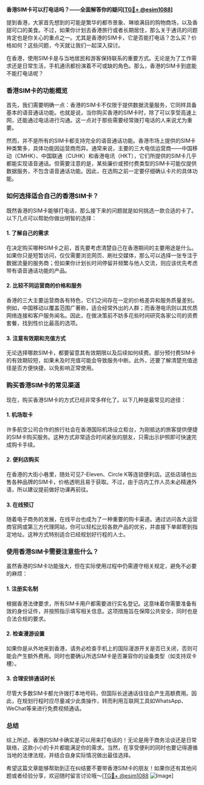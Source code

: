 **香港SIM卡可以打电话吗？——全面解答你的疑问[[TG💪+ @esim1088](https://t.me/s/esim1088)]**

提到香港，大家首先想到的可能是繁华的都市景象、琳琅满目的购物商场，以及香甜可口的美食。不过，如果你计划去香港旅行或者长期居住，那么关于通讯的问题肯定也是你关心的重点之一。尤其是香港的SIM卡，它是否能打电话？怎么买？价格如何？这些问题，今天就让我们一起深入探讨。

在香港，使用SIM卡是与当地居民和游客保持联系的重要方式。无论是为了工作需求还是日常生活，手机通讯都扮演着不可或缺的角色。那么，香港的SIM卡到底能不能打电话呢？

### 香港SIM卡的功能概览

首先，我们需要明确一点：香港的SIM卡不仅限于提供数据流量服务，它同样具备基本的语音通话功能。也就是说，当你购买香港的SIM卡时，除了可以享受高速上网，还能通过电话进行沟通。这一点对于那些需要经常拨打电话的人来说尤为重要。

然而，并不是所有的SIM卡都支持完全的语音通话功能。香港市场上提供的SIM卡种类繁多，具体功能因运营商而异。通常来说，主要的三大电信运营商——中国移动（CMHK）、中国联通（CUHK）和香港电讯（HKT），它们所提供的SIM卡几乎都能实现语音通话。但需要注意的是，某些廉价或预付费类型的SIM卡可能仅提供数据服务，不包含语音通话功能。因此，在选购之前一定要仔细确认卡片的具体功能。

### 如何选择适合自己的香港SIM卡？

既然香港的SIM卡能够打电话，那么接下来的问题就是如何挑选一款合适的卡了。以下几点可以帮助你做出明智的选择：

#### 1. **了解自己的需求**
在决定购买哪种SIM卡之前，首先要考虑清楚自己在香港期间的主要用途是什么。如果你只是短暂访问，仅仅需要浏览网页、刷社交媒体，那么可以选择一张专注于数据流量的服务商；但如果你计划长时间停留并频繁与他人交流，则应该优先考虑带有语音通话功能的产品。

#### 2. **比较不同运营商的价格和服务**
香港的三大主要运营商各有特色，它们之间存在一定的价格差异和服务质量差别。例如，中国移动以覆盖范围广著称，适合经常外出的人群；而香港电讯则以其优质网络连接和客户服务闻名。因此，在做决策前不妨多花些时间研究各家公司的资费套餐，找到性价比最高的选项。

#### 3. **注意有效期和充值方式**
无论选择哪款SIM卡，都要留意其有效期限以及后续如何续费。部分预付费SIM卡的有效期较短，如果未及时充值可能会导致服务中断。此外，还要了解清楚充值途径是否方便快捷，以免影响正常使用。

### 购买香港SIM卡的常见渠道

现在，购买香港SIM卡的方式已经非常多样化了。以下几种是最常见的途径：

#### 1. **机场取卡**
许多航空公司合作的旅行社会在香港国际机场设立柜台，为刚抵达的旅客提供便捷的SIM卡购买服务。这种方式非常适合时间紧张的朋友，只需出示护照即可快速完成购卡手续。

#### 2. **便利店购买**
在香港的大街小巷里，随处可见7-Eleven、Circle K等连锁便利店。这些店铺也出售各种品牌的SIM卡，价格透明且易于获取。不过，由于店内工作人员未必精通外语，所以建议提前做好功课再前往。

#### 3. **在线预订**
随着电子商务的发展，在线平台也成为了一种重要的购卡渠道。通过访问各大运营商官网或第三方代理网站，你可以轻松比较各款产品的优劣，并直接下单邮寄到指定地址。这种方式特别适合已经规划好行程的人士。

### 使用香港SIM卡需要注意些什么？

虽然香港的SIM卡功能强大，但在实际使用过程中仍需遵守相关规定，避免不必要的麻烦：

#### 1. **注册实名制**
根据香港法律要求，所有SIM卡用户都需要进行实名登记。这意味着你需要准备有效的身份证件，并按照指示填写相关信息。这项措施旨在保障公共安全，同时也是合法合规的要求。

#### 2. **检查漫游设置**
如果你是从外地来到香港，请务必检查手机上的国际漫游开关是否已关闭，否则可能会产生额外费用。同时也要确认所选SIM卡是否兼容你的设备类型（如支持双卡槽）。

#### 3. **合理安排通话时长**
尽管大多数SIM卡都允许拨打本地号码，但国际长途通话往往会产生高额费用。因此，在规划行程时应尽量减少此类操作，转而利用互联网工具如WhatsApp、WeChat等来进行免费视频通话。

### 总结

综上所述，香港的SIM卡确实是可以用来打电话的！无论是用于商务洽谈还是日常联络，这款小小的卡片都能满足你的需求。当然，在享受便利的同时也要记得遵循当地的法律法规，并结合自身实际情况做出最佳选择。

希望这篇文章能够帮助到正在纠结要不要带香港SIM卡的朋友！如果你还有其他问题或者经验分享，欢迎随时留言讨论哦～[[TG💪+ @esim1088](https://t.me/s/esim1088) ![Image](https://i.postimg.cc/4NQfJmqS/Snipaste-2025-05-13-00-14-12.png)]